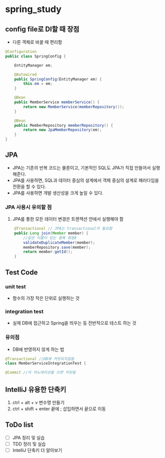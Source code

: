 # spring_study

## config file로 DI할 때 장점

- 다른 객체로 바꿀 때 편리함

```java
@Configuration
public class SpringConfig {

    EntityManager em;

    @Autowired
    public SpringConfig(EntityManager em) {
        this.em = em;
    }

    @Bean
    public MemberService memberService() {
        return new MemberService(memberRepository());
    }

    @Bean
    public MemberRepository memberRepository() {
        return new JpaMemberRepository(em);
    }
}

```

## JPA

- JPA는 기존의 반복 코드는 물론이고, 기본적인 SQL도 JPA가 직접 만들어서 실행해준다.
- JPA를 사용하면, SQL과 데이터 중심의 설계에서 객체 중심의 설계로 패러다임을 전환을 할 수 있다.
- JPA를 사용하면 개발 생산성을 크게 높일 수 있다.

### JPA 사용시 유의할 점

1. JPA를 통한 모든 데이터 변경은 트랜잭션 안에서 실행해야 함

```java
    @Transactional // JPA는 transactional이 필요함
    public Long join(Member member) {
        //같은 이름이 있는 중복 회원X
        validateDuplicateMember(member);
        memberRepository.save(member);
        return member.getId();
    }
```

## Test Code

### unit test

- 함수의 가장 작은 단위로 실행하는 것

### integration test

- 실제 DB에 접근하고 Spring을 띄우는 등 전반적으로 테스트 하는 것

### 유의점

- DB에 반영하지 않게 하는 법

```java
@Transactional //DB에 커밋되지않음
class MemberServiceIntegrationTest {

@Commit //이 어노테이션을 쓰면 커밋됨
```

## IntelliJ 유용한 단축키

1. ctrl + alt + v 변수명 만들기
2. ctrl + shift + enter 끝에 ; 삽입하면서 끝으로 이동

## ToDo list

- [ ] JPA 정리 및 실습
- [ ] TDD 정리 및 실습
- [ ] IntelliJ 단축키 더 알아보기

